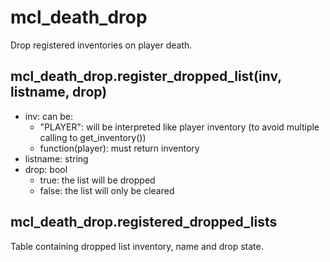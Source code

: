 # mcl_death_drop
Drop registered inventories on player death.

## mcl_death_drop.register_dropped_list(inv, listname, drop)
* inv: can be:
    * "PLAYER": will be interpreted like player inventory (to avoid multiple calling to get_inventory())
    * function(player): must return inventory
* listname: string
* drop: bool
    * true: the list will be dropped
    * false: the list will only be cleared

## mcl_death_drop.registered_dropped_lists
Table containing dropped list inventory, name and drop state.